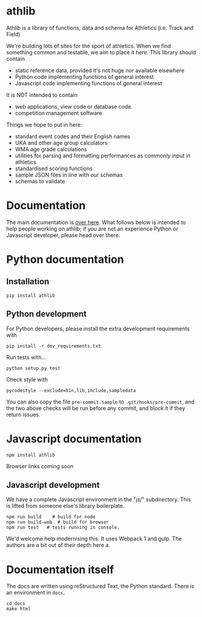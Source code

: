 # athlib

Athlib is a library of functions, data and schema for Athletics (i.e. Track and Field) 

We're building lots of sites for the sport of athletics.  When we find something common and testable, we aim to place it here.   This library should contain

 - static reference data, provided it's not huge nor available elsewhere
 - Python code implementing functions of general interest
 - Javascript code implementing functions of general interest

 
It is NOT intended to contain 
 - web applications, view code or database code.
 - competition management software

Things we hope to put in here:

 - standard event codes and their English names
 - UKA and other age group calculators
 - WMA age grade calculations
 - utilities for parsing and formatting performances as commonly input in athletics
 - standardised scoring functions
 - sample JSON files in line with our schemas
 - schemas to validate 

# Documentation

The main documentation is [over here](http://opentrack.run/athlib/build/html/index.html).   What follows below is intended to help people working on athlib; if you are not an experience Python or Javascript developer,
please head over there.




# Python documentation

## Installation
    pip install athlib

## Python development

For Python developers, please install the extra development requirements with
```
pip install -r dev_requirements.txt
```
Run tests with...

```
python setup.py test
```

Check style with 
```
pycodestyle --exclude=bin,lib,include,sampledata
```

You can also copy the file `pre-commit.sample` to `.git/hooks/pre-commit`, and the two above checks will be run before any commit, and block it if they return issues.

# Javascript documentation

    npm install athlib

Browser links coming soon

## Javascript development

We have a complete Javascript environment in the "js/" subdirectory.  This is lifted from someone else's library boilerplate.  

    npm run build    # build for node
    npm run build-web  # build for browser
    npm run test   # tests running in console.

We'd welcome help modernising this.  It uses Webpack 1 and gulp.  The authors are a bit out of their depth here a.

# Documentation itself

The docs are written using reStructured Text, the Python standard.  There is an environment
in `docs`.  
  
    cd docs
    make html
    
